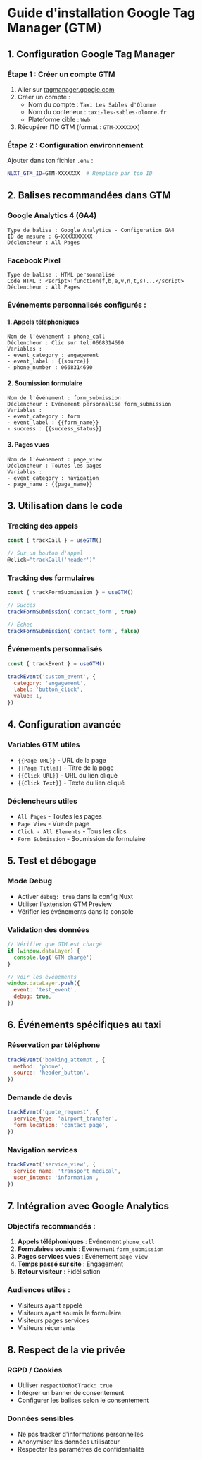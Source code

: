 # Guide d'installation Google Tag Manager (GTM)

## 1. Configuration Google Tag Manager

### Étape 1 : Créer un compte GTM

1. Aller sur [tagmanager.google.com](https://tagmanager.google.com)
2. Créer un compte :
   - Nom du compte : `Taxi Les Sables d'Olonne`
   - Nom du conteneur : `taxi-les-sables-olonne.fr`
   - Plateforme cible : `Web`
3. Récupérer l'ID GTM (format : `GTM-XXXXXXX`)

### Étape 2 : Configuration environnement

Ajouter dans ton fichier `.env` :

```bash
NUXT_GTM_ID=GTM-XXXXXXX  # Remplace par ton ID
```

## 2. Balises recommandées dans GTM

### Google Analytics 4 (GA4)

```
Type de balise : Google Analytics - Configuration GA4
ID de mesure : G-XXXXXXXXXX
Déclencheur : All Pages
```

### Facebook Pixel

```
Type de balise : HTML personnalisé
Code HTML : <script>!function(f,b,e,v,n,t,s)...</script>
Déclencheur : All Pages
```

### Événements personnalisés configurés :

#### 1. Appels téléphoniques

```
Nom de l'événement : phone_call
Déclencheur : Clic sur tel:0668314690
Variables :
- event_category : engagement
- event_label : {{source}}
- phone_number : 0668314690
```

#### 2. Soumission formulaire

```
Nom de l'événement : form_submission
Déclencheur : Événement personnalisé form_submission
Variables :
- event_category : form
- event_label : {{form_name}}
- success : {{success_status}}
```

#### 3. Pages vues

```
Nom de l'événement : page_view
Déclencheur : Toutes les pages
Variables :
- event_category : navigation
- page_name : {{page_name}}
```

## 3. Utilisation dans le code

### Tracking des appels

```javascript
const { trackCall } = useGTM()

// Sur un bouton d'appel
@click="trackCall('header')"
```

### Tracking des formulaires

```javascript
const { trackFormSubmission } = useGTM()

// Succès
trackFormSubmission('contact_form', true)

// Échec
trackFormSubmission('contact_form', false)
```

### Événements personnalisés

```javascript
const { trackEvent } = useGTM()

trackEvent('custom_event', {
  category: 'engagement',
  label: 'button_click',
  value: 1,
})
```

## 4. Configuration avancée

### Variables GTM utiles

- `{{Page URL}}` - URL de la page
- `{{Page Title}}` - Titre de la page
- `{{Click URL}}` - URL du lien cliqué
- `{{Click Text}}` - Texte du lien cliqué

### Déclencheurs utiles

- `All Pages` - Toutes les pages
- `Page View` - Vue de page
- `Click - All Elements` - Tous les clics
- `Form Submission` - Soumission de formulaire

## 5. Test et débogage

### Mode Debug

- Activer `debug: true` dans la config Nuxt
- Utiliser l'extension GTM Preview
- Vérifier les événements dans la console

### Validation des données

```javascript
// Vérifier que GTM est chargé
if (window.dataLayer) {
  console.log('GTM chargé')
}

// Voir les événements
window.dataLayer.push({
  event: 'test_event',
  debug: true,
})
```

## 6. Événements spécifiques au taxi

### Réservation par téléphone

```javascript
trackEvent('booking_attempt', {
  method: 'phone',
  source: 'header_button',
})
```

### Demande de devis

```javascript
trackEvent('quote_request', {
  service_type: 'airport_transfer',
  form_location: 'contact_page',
})
```

### Navigation services

```javascript
trackEvent('service_view', {
  service_name: 'transport_medical',
  user_intent: 'information',
})
```

## 7. Intégration avec Google Analytics

### Objectifs recommandés :

1. **Appels téléphoniques** : Événement `phone_call`
2. **Formulaires soumis** : Événement `form_submission`
3. **Pages services vues** : Événement `page_view`
4. **Temps passé sur site** : Engagement
5. **Retour visiteur** : Fidélisation

### Audiences utiles :

- Visiteurs ayant appelé
- Visiteurs ayant soumis le formulaire
- Visiteurs pages services
- Visiteurs récurrents

## 8. Respect de la vie privée

### RGPD / Cookies

- Utiliser `respectDoNotTrack: true`
- Intégrer un banner de consentement
- Configurer les balises selon le consentement

### Données sensibles

- Ne pas tracker d'informations personnelles
- Anonymiser les données utilisateur
- Respecter les paramètres de confidentialité
